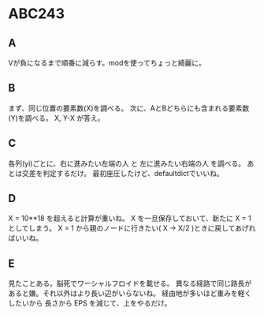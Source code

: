 # ABC243

## A
Vが負になるまで順番に減らす。modを使ってちょっと綺麗に。

## B
まず、同じ位置の要素数(X)を調べる。
次に、AとBどちらにも含まれる要素数(Y)を調べる。
X, Y-X が答え。

## C
各列(yi)ごとに、右に進みたい左端の人 と 左に進みたい右端の人 を調べる。
あとは交差を判定するだけ。
最初座圧したけど、defaultdictでいいね。

## D
X = 10**18 を超えると計算が重いね。
X を一旦保存しておいて、新たに X = 1 としてしまう。
X = 1 から親のノードに行きたい( X -> X/2 )ときに戻してあげればいいね。

## E
見たことある。脳死でワーシャルフロイドを載せる。
異なる経路で同じ路長があると嫌。それ以外はより長い辺がいらないね。
経由地が多いほど重みを軽くしたいから 長さから EPS を減じて、上をやるだけ。
